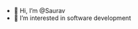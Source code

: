 - 👋 Hi, I’m @Saurav
- 👀 I’m interested in software development

<!---
Saurav-S-Purushothaman/Saurav-S-Purushothaman is a ✨ special ✨ repository because its `README.md` (this file) appears on your GitHub profile.
You can click the Preview link to take a look at your changes.
--->
